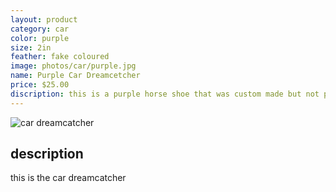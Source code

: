 ```yaml
---
layout: product
category: car
color: purple
size: 2in
feather: fake coloured
image: photos/car/purple.jpg
name: Purple Car Dreamcetcher
price: $25.00
discription: this is a purple horse shoe that was custom made but not picked up 
---
```


![ car dreamcatcher ]({{site.baseurl}}/images/photos/car/purple.jpg)

## description

this is the car dreamcatcher
